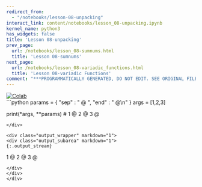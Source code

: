 ```yaml
---
redirect_from:
  - "/notebooks/lesson-08-unpacking"
interact_link: content/notebooks/lesson_08-unpacking.ipynb
kernel_name: python3
has_widgets: false
title: 'Lesson 08-unpacking'
prev_page:
  url: /notebooks/lesson_08-sumnums.html
  title: 'Lesson 08-sumnums'
next_page:
  url: /notebooks/lesson_08-variadic_functions.html
  title: 'Lesson 08-variadic Functions'
comment: "***PROGRAMMATICALLY GENERATED, DO NOT EDIT. SEE ORIGINAL FILES IN /content***"
---
```

<a href="https://colab.research.google.com/github/aviadr1/learn-python/blob/master/live%20class%20demonstrations/lesson%2008%20-%20unpacking.ipynb" target="_blank">
<img src="https://colab.research.google.com/assets/colab-badge.svg" 
     title="Open this file in Google Colab" alt="Colab"/>
</a>




<div markdown="1" class="cell code_cell">
<div class="input_area" markdown="1">
```python
params = {
    "sep" : " @ ",
    "end" : " @\n"
}
args = [1,2,3]

print(*args, **params) # 1 @ 2 @ 3 @

```
</div>

<div class="output_wrapper" markdown="1">
<div class="output_subarea" markdown="1">
{:.output_stream}
```
1 @ 2 @ 3 @
```
</div>
</div>
</div>

